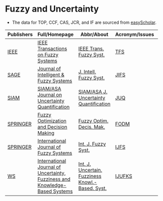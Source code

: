# Fuzzy and Uncertainty

- The data for TOP, CCF, CAS, JCR, and IF are sourced from [easyScholar](https://www.easyscholar.cc/).

|Publishers|Full/Homepage|Abbr/About|Acronym/Issues|Period/DBLP|Top/Early|CCF|CAS|JCR|IF|Keywords/Google|
|-         |-            |-         |-             |-          |-        |-  |-  |-  |- |-              |
|[IEEE](https://ieeexplore.ieee.org/)|[IEEE Transactions on Fuzzy Systems](https://ieeexplore.ieee.org/xpl/RecentIssue.jsp?punumber=91)|[IEEE Trans. Fuzzy Syst.](https://ieeexplore.ieee.org/xpl/aboutJournal.jsp?punumber=91)|[TFS](https://ieeexplore.ieee.org/xpl/issues?punumber=91&isnumber=10336246)|1993 -|[True](https://ieeexplore.ieee.org/xpl/tocresult.jsp?isnumber=4358784)|B|1|Q1|10.8|[Fuzzy and Uncertainty](https://www.google.com/search?q=Fuzzy+and+Uncertainty)|
|[SAGE](https://www.sagepub.com/)|[Journal of Intelligent & Fuzzy Systems](https://journals.sagepub.com/home/ifs)|[J. Intell. Fuzzy Syst.](https://journals.sagepub.com/overview-metric/IFS?)|[JIFS](https://journals.sagepub.com/loi/ifs)|1993 -|False||4|Q4|1.2|[Fuzzy Systems](https://www.google.com/search?q=Fuzzy+Systems)|
|[SIAM](https://epubs.siam.org)|[SIAM/ASA Journal on Uncertainty Quantification](https://epubs.siam.org/journal/sjuqa3)|[SIAM/ASA J. Uncertainty Quantification](https://epubs.siam.org/journal/juq/about)|[JUQ](https://epubs.siam.org/loi/sjuqa3)|2013 -|False||3|Q2|2.2|[Fuzzy and Uncertainty](https://www.google.com/search?q=Fuzzy+and+Uncertainty)|
|[SPRINGER](https://www.springer.com/)|[Fuzzy Optimization and Decision Making](https://www.springer.com/journal/10700)|[Fuzzy Optim. Decis. Mak.](https://www.springer.com/journal/10700/aims-and-scope)|[FODM](https://link.springer.com/journal/10700/volumes-and-issues)|2002 -|False||3|Q1|4.9|[Fuzzy and Uncertainty](https://www.google.com/search?q=Fuzzy+and+Uncertainty)|
|[SPRINGER](https://www.springer.com/)|[International Journal of Fuzzy Systems](https://www.springer.com/journal/40815)|[Int. J. Fuzzy Syst.](https://www.springer.com/journal/40815/aims-and-scope)|[IJFS](https://link.springer.com/journal/40815/volumes-and-issues)|2015 -|False||4|Q2|3.1|[Fuzzy and Uncertainty](https://www.google.com/search?q=Fuzzy+and+Uncertainty)|
|[WS](https://worldscientific.com/)|[International Journal of Uncertainty, Fuzziness and Knowledge-Based Systems](https://worldscientific.com/worldscinet/ijufks)|[Int. J. Uncertain. Fuzziness Knowl.-Based. Syst.](https://worldscientific.com/page/ijufks/aims-scope)|[IJUFKS](https://worldscientific.com/loi/ijufks)|1993 -|False||4|Q4|1.0|[Fuzzy Systems](https://www.google.com/search?q=Fuzzy+Systems); [Knowledge-Based Systems](https://www.google.com/search?q=Knowledge-Based+Systems)|

